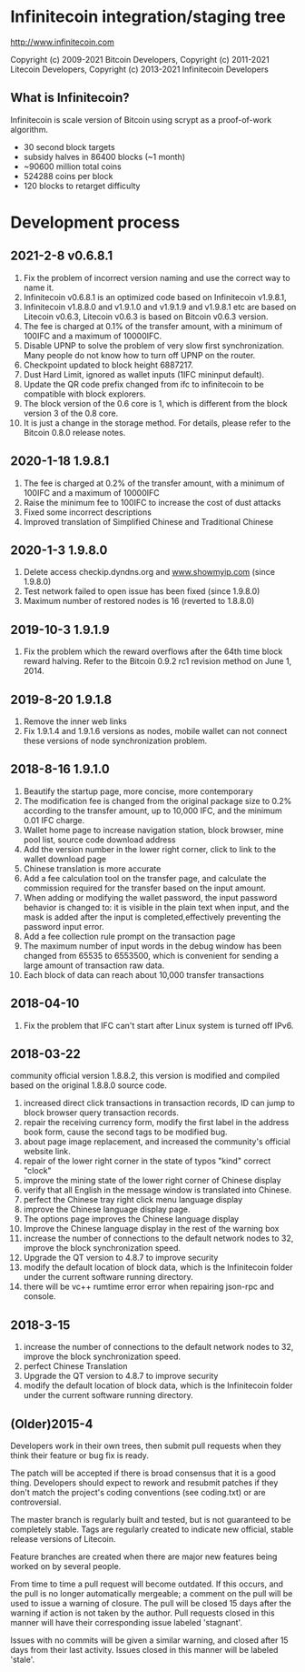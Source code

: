 Infinitecoin integration/staging tree
===============================

http://www.infinitecoin.com

Copyright (c) 2009-2021 Bitcoin Developers, 
Copyright (c) 2011-2021 Litecoin Developers, 
Copyright (c) 2013-2021 Infinitecoin Developers

What is Infinitecoin?
----------------

Infinitecoin is scale version of Bitcoin using scrypt as a proof-of-work algorithm.

 - 30 second block targets
 - subsidy halves in 86400 blocks (~1 month)
 - ~90600 million total coins
 - 524288 coins per block
 - 120 blocks to retarget difficulty


Development process
===================
2021-2-8 v0.6.8.1
-- 
1. Fix the problem of incorrect version naming and use the correct way to name it.
2. Infinitecoin v0.6.8.1 is an optimized code based on Infinitecoin v1.9.8.1,
3. Infinitecoin v1.8.8.0 and v1.9.1.0 and v1.9.1.9 and v1.9.8.1 etc are based on Litecoin v0.6.3, Litecoin v0.6.3 is based on Bitcoin v0.6.3 version.
4. The fee is charged at 0.1% of the transfer amount, with a minimum of 100IFC and a maximum of 10000IFC.
5. Disable UPNP to solve the problem of very slow first synchronization. Many people do not know how to turn off UPNP on the router.
6. Checkpoint updated to block height 6887217.
7. Dust Hard Limit, ignored as wallet inputs (1IFC mininput default).
8. Update the QR code prefix changed from ifc to infinitecoin to be compatible with block explorers.
9. The block version of the 0.6 core is 1, which is different from the block version 3 of the 0.8 core.
10. It is just a change in the storage method. For details, please refer to the Bitcoin 0.8.0 release notes.

2020-1-18 1.9.8.1
-- 
1. The fee is charged at 0.2% of the transfer amount, with a minimum of 100IFC and a maximum of 10000IFC
2. Raise the minimum fee to 100IFC to increase the cost of dust attacks
3. Fixed some incorrect descriptions
4. Improved translation of Simplified Chinese and Traditional Chinese


2020-1-3  1.9.8.0
--
1. Delete access checkip.dyndns.org and www.showmyip.com (since 1.9.8.0)
2. Test network failed to open issue has been fixed (since 1.9.8.0)
3. Maximum number of restored nodes is 16 (reverted to 1.8.8.0)


2019-10-3  1.9.1.9  
--
1. Fix the problem which the reward overflows after the 64th time block reward halving.
Refer to the Bitcoin 0.9.2 rc1 revision method on June 1, 2014.


2019-8-20  1.9.1.8  
--
1. Remove the inner web links
2. Fix 1.9.1.4 and 1.9.1.6 versions as nodes, mobile wallet can not connect these versions of node synchronization problem.


2018-8-16 1.9.1.0
--
1. Beautify the startup page, more concise, more contemporary
2. The modification fee is changed from the original package size to 0.2% according to the transfer amount, up to 10,000 IFC, and the minimum 0.01 IFC charge.
3. Wallet home page to increase navigation station, block browser, mine pool list, source code download address
4. Add the version number in the lower right corner, click to link to the wallet download page
5. Chinese translation is more accurate
6. Add a fee calculation tool on the transfer page, and calculate the commission required for the transfer based on the input amount.
7. When adding or modifying the wallet password, the input password behavior is changed to: it is visible in the plain text when input, and the mask is added after the input is completed,effectively preventing the password input error.
8. Add a fee collection rule prompt on the transaction page
9. The maximum number of input words in the debug window has been changed from 65535 to 6553500, which is convenient for sending a large amount of transaction raw data.
10. Each block of data can reach about 10,000 transfer transactions


2018-04-10
--
1. Fix the problem that IFC can't start after Linux system is turned off IPv6.


2018-03-22
--
community official version 1.8.8.2, this version is modified and compiled based on the original 1.8.8.0 source code.
1. increased direct click transactions in transaction records, ID can jump to block browser query transaction records.
2. repair the receiving currency form, modify the first label in the address book form, cause the second tags to be modified bug.
3. about page image replacement, and increased the community's official website link.
4. repair of the lower right corner in the state of typos "kind" correct "clock"
5. improve the mining state of the lower right corner of Chinese display
6. verify that all English in the message window is translated into Chinese.
7. perfect the Chinese tray right click menu language display
8. improve the Chinese language display page.
9. The options page improves the Chinese language display
10. Improve the Chinese language display in the rest of the warning box
11. increase the number of connections to the default network nodes to 32, improve the block synchronization speed.
12. Upgrade the QT version to 4.8.7 to improve security
13. modify the default location of block data, which is the Infinitecoin folder under the current software running directory.
14. there will be vc++ rumtime error error when repairing json-rpc and console.

2018-3-15
--
1. increase the number of connections to the default network nodes to 32, improve the block synchronization speed.
2. perfect Chinese Translation
3. Upgrade the QT version to 4.8.7 to improve security
4. modify the default location of block data, which is the Infinitecoin folder under the current software running directory.


(Older)2015-4
---
Developers work in their own trees, then submit pull requests when
they think their feature or bug fix is ready.

The patch will be accepted if there is broad consensus that it is a
good thing.  Developers should expect to rework and resubmit patches
if they don't match the project's coding conventions (see coding.txt)
or are controversial.

The master branch is regularly built and tested, but is not guaranteed
to be completely stable. Tags are regularly created to indicate new
official, stable release versions of Litecoin.

Feature branches are created when there are major new features being
worked on by several people.

From time to time a pull request will become outdated. If this occurs, and
the pull is no longer automatically mergeable; a comment on the pull will
be used to issue a warning of closure. The pull will be closed 15 days
after the warning if action is not taken by the author. Pull requests closed
in this manner will have their corresponding issue labeled 'stagnant'.

Issues with no commits will be given a similar warning, and closed after
15 days from their last activity. Issues closed in this manner will be 
labeled 'stale'. 
